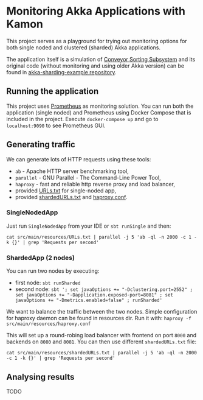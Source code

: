 # Monitoring Akka Applications with Kamon

This project serves as a playground for trying out monitoring options for both single noded and clustered (sharded) Akka applications.
 
The application itself is a simulation of [Conveyor Sorting Subsystem](http://i.imgur.com/mctb4HC.gifv) and its original code (without monitoring and using older Akka version) can be found in [akka-sharding-example repository](https://github.com/miciek/akka-sharding-example). 

## Running the application
This project uses [Prometheus](https://prometheus.io/) as monitoring solution. You can run both the application (single noded) and Prometheus using Docker Compose that is included in the project. Execute `docker-compose up` and go to `localhost:9090` to see Prometheus GUI.

## Generating traffic
We can generate lots of HTTP requests using these tools:

- `ab` - Apache HTTP server benchmarking tool,
- `parallel` - GNU Parallel - The Command-Line Power Tool,
- `haproxy` - fast and reliable http reverse proxy and load balancer,
- provided [URLs.txt](src/main/resources/URLs.txt) for single-noded app,
- provided [shardedURLs.txt](src/main/resources/shardedURLs.txt) and [haproxy.conf](src/main/resources/haproxy.conf).

### SingleNodedApp
Just run `SingleNodedApp` from your IDE or `sbt runSingle` and then:

```
cat src/main/resources/URLs.txt | parallel -j 5 'ab -ql -n 2000 -c 1 -k {}' | grep 'Requests per second'
```

### ShardedApp (2 nodes)
You can run two nodes by executing:

- first node: `sbt runSharded`
- second node: `sbt '; set javaOptions += "-Dclustering.port=2552" ; set javaOptions += "-Dapplication.exposed-port=8081" ; set javaOptions += "-Dmetrics.enabled=false" ; runSharded'`

We want to balance the traffic between the two nodes. Simple configuration for haproxy daemon can be found in resources dir. Run it with:
`haproxy -f src/main/resources/haproxy.conf`

This will set up a round-robing load balancer with frontend on port `8000` and backends on `8080` and `8081`. You can then use different `shardedURLs.txt` file:

```
cat src/main/resources/shardedURLs.txt | parallel -j 5 'ab -ql -n 2000 -c 1 -k {}' | grep 'Requests per second'
```

## Analysing results
TODO

